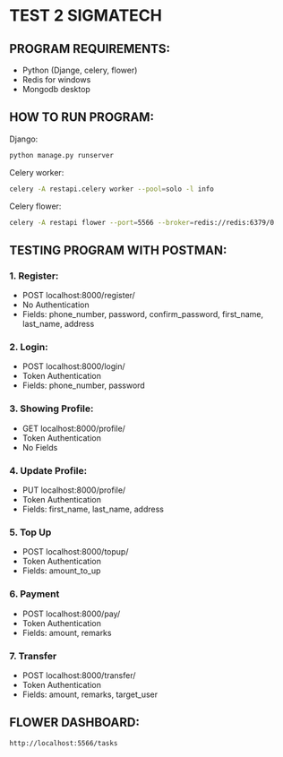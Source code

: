 # TEST 2 SIGMATECH
## PROGRAM REQUIREMENTS:
- Python (Djange, celery, flower)
- Redis for windows
- Mongodb desktop

## HOW TO RUN PROGRAM:
Django:
```bash
python manage.py runserver
```
Celery worker:
```bash
celery -A restapi.celery worker --pool=solo -l info
```
Celery flower:
```bash
celery -A restapi flower --port=5566 --broker=redis://redis:6379/0
```

## TESTING PROGRAM WITH POSTMAN:
### 1. Register:
- POST localhost:8000/register/
- No Authentication
- Fields: phone_number, password, confirm_password, first_name, last_name, address

### 2. Login:
- POST localhost:8000/login/
- Token Authentication
- Fields: phone_number, password

### 3. Showing Profile:
- GET localhost:8000/profile/
- Token Authentication
- No Fields

### 4. Update Profile:
- PUT localhost:8000/profile/
- Token Authentication
- Fields: first_name, last_name, address

### 5. Top Up
- POST localhost:8000/topup/
- Token Authentication
- Fields: amount_to_up

### 6. Payment 
- POST localhost:8000/pay/
- Token Authentication
- Fields: amount, remarks

### 7. Transfer
- POST localhost:8000/transfer/
- Token Authentication
- Fields: amount, remarks, target_user

## FLOWER DASHBOARD:
```bash
http://localhost:5566/tasks
```